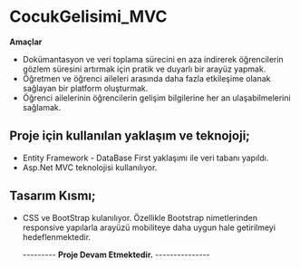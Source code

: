 # CocukGelisimi_MVC
**Amaçlar**  
* Dokümantasyon ve veri toplama sürecini en aza indirerek öğrencilerin gözlem
süresini artırmak için pratik ve duyarlı bir arayüz yapmak.
* Öğretmen ve öğrenci aileleri arasında daha fazla etkileşime olanak sağlayan bir
platform oluşturmak.
* Öğrenci ailelerinin öğrencilerin gelişim bilgilerine her an ulaşabilmelerini
sağlamak.
## Proje için kullanılan yaklaşım ve teknojoji;
* Entity Framework - DataBase First yaklaşımı ile veri tabanı yapıldı.
* Asp.Net MVC teknolojisi kullanılıyor.
## Tasarım Kısmı;  
* CSS ve BootStrap kulanılıyor. Özellikle Bootstrap nimetlerinden responsive yapılarla arayüzü mobiliteye daha uygun hale getirilmeyi hedeflenmektedir.

   --------- **Proje Devam Etmektedir.** ---------------

